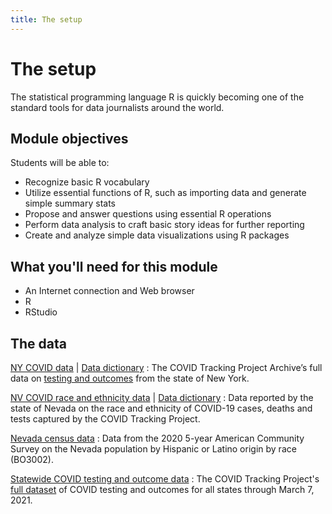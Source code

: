 ```yaml
---
title: The setup
---
```


# The setup

The statistical programming language R is quickly becoming one of the standard tools for data journalists around the world.

## Module objectives

Students will be able to:

* Recognize basic R vocabulary
* Utilize essential functions of R, such as importing data and generate simple summary stats
* Propose and answer questions using essential R operations
* Perform data analysis to craft basic story ideas for further reporting
* Create and analyze simple data visualizations using R packages

## What you'll need for this module

* An Internet connection and Web browser
* R
* RStudio

## The data

[NY COVID data](https://explore.covidtracking.com/download/state/ny.csv) | [Data dictionary](https://explore.covidtracking.com/field-definitions/index.html)
: The COVID Tracking Project Archive’s full data on [testing and outcomes](https://explore.covidtracking.com/state/ny/index.html) from the state of New York.

[NV COVID race and ethnicity data](https://explore.covidtracking.com/download/state/nv/nv-race-ethnicity.csv) | [Data dictionary](https://explore.covidtracking.com/field-definitions/crdt/index.html)
: Data reported by the state of Nevada on the race and ethnicity of COVID-19 cases, deaths and tests captured by the COVID Tracking Project.

[Nevada census data](https://data.census.gov/table?q=hispanic&g=040XX00US32&y=2020&d=ACS+5-Year+Estimates+Detailed+Tables)
: Data from the 2020 5-year American Community Survey on the Nevada population by Hispanic or Latino origin by race (BO3002).

[Statewide COVID testing and outcome data](https://covidtracking.com/data/download/all-states-history.csv)
: The COVID Tracking Project's [full dataset](https://covidtracking.com/data) of COVID testing and outcomes for all states through March 7, 2021.